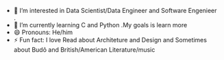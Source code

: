 
- 👀 I’m interested in Data Scientist/Data Engineer and Software Engenieer .
- 🌱 I’m currently learning C and Python .My goals is learn more
- 😄 Pronouns: He/him
- ⚡ Fun fact: I love Read about Architeture and Design and Sometimes about Budô and British/American Literature/music
<!---
medeirosvinicius/medeirosvinicius is a ✨ special ✨ repository because its `README.md` (this file) appears on your GitHub profile.
You can click the Preview link to take a look at your changes.
--->
